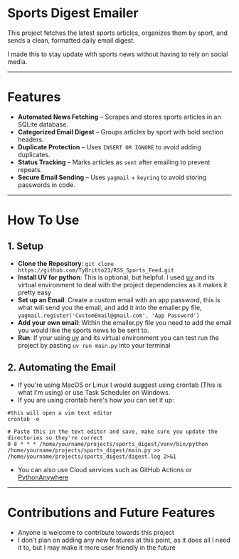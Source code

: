 # Sports Digest Emailer

This project fetches the latest sports articles, organizes them by sport, and sends a clean, formatted daily email digest.

I made this to stay update with sports news without having to rely on social media.

---

# Features
- **Automated News Fetching** – Scrapes and stores sports articles in an SQLite database.
- **Categorized Email Digest** – Groups articles by sport with bold section headers.
- **Duplicate Protection** – Uses `INSERT OR IGNORE` to avoid adding duplicates.
- **Status Tracking** – Marks articles as `sent` after emailing to prevent repeats.
- **Secure Email Sending** – Uses `yagmail` + `keyring` to avoid storing passwords in code.

---

# How To Use
## 1. Setup
- **Clone the Repository**: `git clone https://github.com/TyBritto23/RSS_Sports_Feed.git`
- **Install UV for python**: This is optional, but helpful. I used [uv](https://docs.astral.sh/uv/) and its virtual environment to deal with the project dependencies as it makes it pretty easy
- **Set up an Email**: Create a custom email with an app password, this is what will send you the email, and add it into the emailer.py file, `yagmail.register('CustomEmail@gmail.com', 'App Password')`
- **Add your own email**: Within the emailer.py file you need to add the email you would like the sports news to be sent to.
- **Run**: If your using [uv](https://docs.astral.sh/uv/) and its virtual environment you can test run the project by pasting `uv run main.py` into your terminal

## 2. Automating the Email
- If you're using MacOS or Linux I would suggest using crontab (This is what I'm using) or use Task Scheduler on Windows.
- If you are using crontab here's how you can set it up:
```
#this will open a vim text editor
crontab -e

# Paste this in the text editor and save, make sure you update the directories so they're correct
0 8 * * * /home/yourname/projects/sports_digest/venv/bin/python /home/yourname/projects/sports_digest/main.py >> /home/yourname/projects/sports_digest/digest.log 2>&1

```
- You can also use Cloud services such as GitHub Actions or [PythonAnywhere](https://www.pythonanywhere.com/)

---

# Contributions and Future Features
- Anyone is welcome to contribute towards this project
- I don't plan on adding any new features at this point, as it does all I need it to, but I may make it more user friendly in the future






